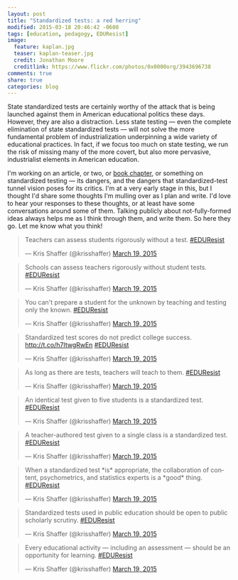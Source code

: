 ```yaml
---
layout: post
title: "Standardized tests: a red herring"
modified: 2015-03-18 20:46:42 -0600
tags: [education, pedagogy, EDUResist]
image:
  feature: kaplan.jpg
  teaser: kaplan-teaser.jpg
  credit: Jonathan Moore
  creditlink: https://www.flickr.com/photos/0x0000org/3943696738
comments: true
share: true
categories: blog
---
```


State standardized tests are certainly worthy of the attack that is being launched against them in American educational politics these days. However, they are also a distraction. Less state testing — even the complete elimination of state standardized tests — will not solve the more fundamental problem of industrialization underpinning a wide variety of educational practices. In fact, if we focus too much on state testing, we run the risk of missing many of the more covert, but also more pervasive, industrialist elements in American education.

I'm working on an article, or two, or [book chapter](http://kris.shaffermusic.com/2015/01/im-writing-a-book-dot-dot-dot-i-think/), or something on standardized testing — its dangers, and the dangers that standardized-test tunnel vision poses for its critics. I'm at a very early stage in this, but I thought I'd share some thoughts I'm mulling over as I plan and write. I'd love to hear your responses to these thoughts, or at least have some conversations around some of them. Talking publicly about not-fully-formed ideas always helps me as I think through them, and write them. So here they go. Let me know what you think!

<blockquote class="twitter-tweet" lang="en"><p>Teachers can assess students rigorously without a test. <a href="https://twitter.com/hashtag/EDUResist?src=hash">#EDUResist</a></p>&mdash; Kris Shaffer (@krisshaffer) <a href="https://twitter.com/krisshaffer/status/578391225817964545">March 19, 2015</a></blockquote>
<script async src="//platform.twitter.com/widgets.js" charset="utf-8"></script>

<blockquote class="twitter-tweet" lang="en"><p>Schools can assess teachers rigorously without student tests. <a href="https://twitter.com/hashtag/EDUResist?src=hash">#EDUResist</a></p>&mdash; Kris Shaffer (@krisshaffer) <a href="https://twitter.com/krisshaffer/status/578391320437211136">March 19, 2015</a></blockquote>
<script async src="//platform.twitter.com/widgets.js" charset="utf-8"></script>

<blockquote class="twitter-tweet" lang="en"><p>You can&#39;t prepare a student for the unknown by teaching and testing only the known. <a href="https://twitter.com/hashtag/EDUResist?src=hash">#EDUResist</a></p>&mdash; Kris Shaffer (@krisshaffer) <a href="https://twitter.com/krisshaffer/status/578391588629442560">March 19, 2015</a></blockquote>
<script async src="//platform.twitter.com/widgets.js" charset="utf-8"></script>

<blockquote class="twitter-tweet" lang="en"><p>Standardized test scores do not predict college success. <a href="http://t.co/h7ItwgRwEn">http://t.co/h7ItwgRwEn</a> <a href="https://twitter.com/hashtag/EDUResist?src=hash">#EDUResist</a></p>&mdash; Kris Shaffer (@krisshaffer) <a href="https://twitter.com/krisshaffer/status/578392330262089728">March 19, 2015</a></blockquote>
<script async src="//platform.twitter.com/widgets.js" charset="utf-8"></script>

<blockquote class="twitter-tweet" lang="en"><p>As long as there are tests, teachers will teach to them. <a href="https://twitter.com/hashtag/EDUResist?src=hash">#EDUResist</a></p>&mdash; Kris Shaffer (@krisshaffer) <a href="https://twitter.com/krisshaffer/status/578392485300342784">March 19, 2015</a></blockquote>
<script async src="//platform.twitter.com/widgets.js" charset="utf-8"></script>

<blockquote class="twitter-tweet" lang="en"><p>An identical test given to five students is a standardized test. <a href="https://twitter.com/hashtag/EDUResist?src=hash">#EDUResist</a></p>&mdash; Kris Shaffer (@krisshaffer) <a href="https://twitter.com/krisshaffer/status/578392642158874624">March 19, 2015</a></blockquote>
<script async src="//platform.twitter.com/widgets.js" charset="utf-8"></script>

<blockquote class="twitter-tweet" lang="en"><p>A teacher-authored test given to a single class is a standardized test. <a href="https://twitter.com/hashtag/EDUResist?src=hash">#EDUResist</a></p>&mdash; Kris Shaffer (@krisshaffer) <a href="https://twitter.com/krisshaffer/status/578392810530820096">March 19, 2015</a></blockquote>
<script async src="//platform.twitter.com/widgets.js" charset="utf-8"></script>

<blockquote class="twitter-tweet" lang="en"><p>When a standardized test *is* appropriate, the collaboration of content, psychometrics, and statistics experts is a *good* thing. <a href="https://twitter.com/hashtag/EDUResist?src=hash">#EDUResist</a></p>&mdash; Kris Shaffer (@krisshaffer) <a href="https://twitter.com/krisshaffer/status/578393143453749248">March 19, 2015</a></blockquote>
<script async src="//platform.twitter.com/widgets.js" charset="utf-8"></script>

<blockquote class="twitter-tweet" lang="en"><p>Standardized tests used in public education should be open to public scholarly scrutiny. <a href="https://twitter.com/hashtag/EDUResist?src=hash">#EDUResist</a></p>&mdash; Kris Shaffer (@krisshaffer) <a href="https://twitter.com/krisshaffer/status/578393413491425281">March 19, 2015</a></blockquote>
<script async src="//platform.twitter.com/widgets.js" charset="utf-8"></script>

<blockquote class="twitter-tweet" lang="en"><p>Every educational activity — including an assessment — should be an opportunity for learning. <a href="https://twitter.com/hashtag/EDUResist?src=hash">#EDUResist</a></p>&mdash; Kris Shaffer (@krisshaffer) <a href="https://twitter.com/krisshaffer/status/578393556462624770">March 19, 2015</a></blockquote>
<script async src="//platform.twitter.com/widgets.js" charset="utf-8"></script>